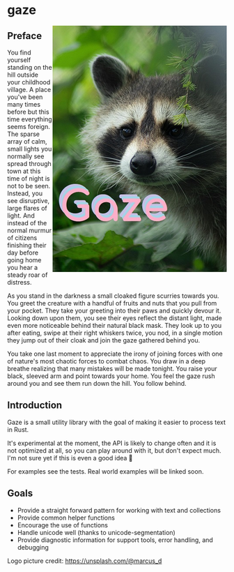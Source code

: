 # gaze

<img alt="Logo of a raccoon staring" align="right" src="gazelogo.jpg">

## Preface

You find yourself standing on the hill outside your childhood village.
A place you've been many times before but this time everything seems foreign.
The sparse array of calm, small lights you normally see spread through town at this time of night is not to be seen.
Instead, you see disruptive, large flares of light.
And instead of the normal murmur of citizens finishing their day before going home you hear a steady roar of distress.

As you stand in the darkness a small cloaked figure scurries towards you.
You greet the creature with a handful of fruits and nuts that you pull from your pocket.
They take your greeting into their paws and quickly devour it.
Looking down upon them, you see their eyes reflect the distant light, made even more noticeable behind their natural black mask.
They look up to you after eating, swipe at their right whiskers twice, you nod, in a single motion they jump out of their cloak and join the gaze gathered behind you.

You take one last moment to appreciate the irony of joining forces with one of nature's most chaotic forces to combat chaos.
You draw in a deep breathe realizing that many mistakes will be made tonight.
You raise your black, sleeved arm and point towards your home.
You feel the gaze rush around you and see them run down the hill.
You follow behind.

## Introduction

Gaze is a small utility library with the goal of making it easier to process text in Rust.

It's experimental at the moment, the API is likely to change often and it is not optimized at all, so you can play around with it, but don't expect much.
I'm not sure yet if this is even a good idea 🤷

For examples see the tests.
Real world examples will be linked soon.

## Goals

 * Provide a straight forward pattern for working with text and collections
 * Provide common helper functions
 * Encourage the use of functions
 * Handle unicode well (thanks to unicode-segmentation)
 * Provide diagnostic information for support tools, error handling, and debugging

Logo picture credit: https://unsplash.com/@marcus_d
